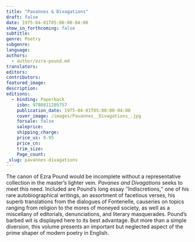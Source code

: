 ```yaml
---
title: "Pavannes & Divagations"
draft: false
date: 1975-04-01T05:00:00-04:00
show_in_forthcoming: false
subtitle:
genre: Poetry
subgenre:
language:
authors:
  - author/ezra-pound.md
translators:
editors:
contributors:
featured_image:
description:
editions:
  - binding: Paperback
    isbn: 9780811205757
    publication_date: 1975-04-01T05:00:00-04:00
    cover_image: /images/Pavannes__Divagations_.jpg
    forsale: false
    saleprice:
    shipping_charge:
    price_us: 9.95
    price_cn:
    trim_size:
    Page_count:
_slug: pavannes-divagations
---
```


The canon of Ezra Pound would be incomplete without a representative collection in the master’s lighter vein. _Pavanes and Divagations_ seeks to meet this need. Included are Pound’s long essay ’’Indiscretions,’’ one of his rare autobiographical writings, an assortment of facetious verses, his superb translations from the dialogues of Fontenelle, causeries on topics ranging from religion to the mores of moneyed society, as well as a miscellany of editorials, denunciations, and literary masquerades. Pound’s barbed wit is displayed here to its best advantage. But more than a simple diversion, this volume presents an important but neglected aspect of the prime shaper of modern poetry in English.

